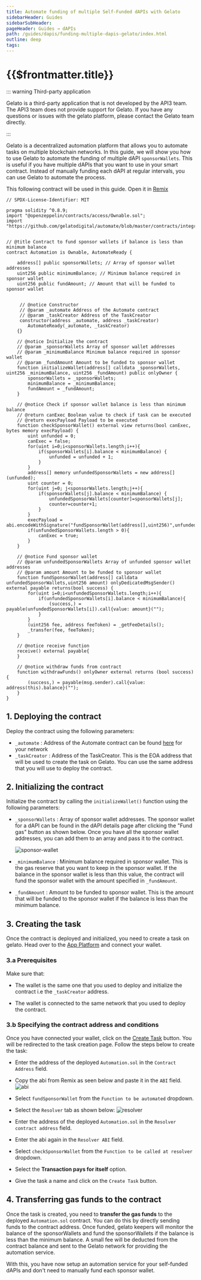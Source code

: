 ```yaml
---
title: Automate funding of multiple Self-Funded dAPIs with Gelato
sidebarHeader: Guides
sidebarSubHeader:
pageHeader: Guides → dAPIs
path: /guides/dapis/funding-multiple-dapis-gelato/index.html
outline: deep
tags:
---
```


<!-- https://blog.chain.link/smart-contract-call-another-smart-contract/ -->

<!-- https://medium.com/@blockchain101/calling-the-function-of-another-contract-in-solidity-f9edfa921f4c -->

<PageHeader/>

<SearchHighlight/>

<FlexStartTag/>

# {{$frontmatter.title}}

::: warning Third-party application

Gelato is a third-party application that is not developed by the API3 team. The
API3 team does not provide support for Gelato. If you have any questions or
issues with the gelato platform, please contact the Gelato team directly.

:::

Gelato is a decentralized automation platform that allows you to automate tasks
on multiple blockchain networks. In this guide, we will show you how to use
Gelato to automate the funding of multiple dAPI `sponsorWallets`. This is useful
if you have multiple dAPIs that you want to use in your smart contract. Instead
of manually funding each dAPI at regular intervals, you can use Gelato to
automate the process.

This following contract will be used in this guide. Open it in
[Remix](https://remix.ethereum.org/#url=https://gist.githubusercontent.com/Ashar2shahid/a63d5b04ff9640c2f860f54dffa78995/raw/ce0a9461b817f59774deb1aaaa368438e4e3328b/Automation.sol)

```solidity
// SPDX-License-Identifier: MIT

pragma solidity ^0.8.9;
import "@openzeppelin/contracts/access/Ownable.sol";
import "https://github.com/gelatodigital/automate/blob/master/contracts/integrations/AutomateReady.sol";


// @title Contract to fund sponsor wallets if balance is less than minimum balance
contract Automation is Ownable, AutomateReady {

    address[] public sponsorWallets; // Array of sponsor wallet addresses
    uint256 public minimumBalance; // Minimum balance required in sponsor wallet
    uint256 public fundAmount; // Amount that will be funded to sponsor wallet


     // @notice Constructor
     // @param _automate Address of the Automate contract
     // @param _taskCreator Address of the TaskCreator
     constructor(address _automate, address _taskCreator)
        AutomateReady(_automate, _taskCreator)
    {}

    // @notice Initialize the contract
    // @param _sponsorWallets Array of sponsor wallet addresses
    // @param _minimumBalance Minimum balance required in sponsor wallet
    // @param _fundAmount Amount to be funded to sponsor wallet
    function initializeWallet(address[] calldata _sponsorWallets, uint256 _minimumBalance, uint256 _fundAmount) public onlyOwner {
        sponsorWallets = _sponsorWallets;
        minimumBalance = _minimumBalance;
        fundAmount = _fundAmount;
    }

    // @notice Check if sponsor wallet balance is less than minimum balance
    // @return canExec Boolean value to check if task can be executed
    // @return execPayload Payload to be executed
    function checkSponsorWallet() external view returns(bool canExec,  bytes memory execPayload) {
        uint unfunded = 0;
        canExec = false;
        for(uint i=0;i<sponsorWallets.length;i++){
            if(sponsorWallets[i].balance < minimumBalance) {
                unfunded = unfunded + 1;
            }
        }
        address[] memory unfundedSponsorWallets = new address[](unfunded);
        uint counter = 0;
        for(uint j=0; j<sponsorWallets.length;j++){
            if(sponsorWallets[j].balance < minimumBalance) {
                unfundedSponsorWallets[counter]=sponsorWallets[j];
                counter=counter+1;
            }
        }
        execPayload =  abi.encodeWithSignature("fundSponsorWallet(address[],uint256)",unfundedSponsorWallets,fundAmount);
        if(unfundedSponsorWallets.length > 0){
            canExec = true;
        }
    }

    // @notice Fund sponsor wallet
    // @param unfundedSponsorWallets Array of unfunded sponsor wallet addresses
    // @param amount Amount to be funded to sponsor wallet
    function fundSponsorWallet(address[] calldata unfundedSponsorWallets,uint256 amount) onlyDedicatedMsgSender() external payable returns(bool success) {
        for(uint i=0;i<unfundedSponsorWallets.length;i++){
            if(unfundedSponsorWallets[i].balance < minimumBalance){
                (success,) = payable(unfundedSponsorWallets[i]).call{value: amount}("");
            }
        }
        (uint256 fee, address feeToken) = _getFeeDetails();
        _transfer(fee, feeToken);
    }

    // @notice receive function
    receive() external payable{
    }

    // @notice withdraw funds from contract
    function withdrawFunds() onlyOwner external returns (bool success) {
        (success,) = payable(msg.sender).call{value: address(this).balance}("");
    }
}
```

## 1. Deploying the contract

Deploy the contract using the following parameters:

- `_automate` : Address of the Automate contract can be found
  [here](https://docs.gelato.network/developer-services/automate/contract-addresses)
  for your network
- `_taskCreator` : Address of the TaskCreator. This is the EOA address that will
  be used to create the task on Gelato. You can use the same address that you
  will use to deploy the contract.

## 2. Initializing the contract

Initialize the contract by calling the `initializeWallet()` function using the
following parameters:

- `_sponsorWallets` : Array of sponsor wallet addresses. The sponsor wallet for
  a dAPI can be found in the dAPI details page after clicking the "Fund gas"
  button as shown below. Once you have all the sponsor wallet addresses, you can
  add them to an array and pass it to the contract.

  <img src="../../assets/images/dapi-send-sponsorwallet.png" alt="sponsor-wallet" />

- `_minimumBalance` : Minimum balance required in sponsor wallet. This is the
  gas reserve that you want to keep in the sponsor wallet. If the balance in the
  sponsor wallet is less than this value, the contract will fund the sponsor
  wallet with the amount specified in `_fundAmount`.

- `_fundAmount` : Amount to be funded to sponsor wallet. This is the amount that
  will be funded to the sponsor wallet if the balance is less than the minimum
  balance.

## 3. Creating the task

Once the contract is deployed and initialized, you need to create a task on
gelato. Head over to the [App Platform](https://app.gelato.network/) and connect
your wallet.

### 3.a Prerequisites

Make sure that:

- The wallet is the same one that you used to deploy and initialize the contract
  i.e the `_taskCreator` address.

- The wallet is connected to the same network that you used to deploy the
  contract.

### 3.b Specifying the contract address and conditions

Once you have connected your wallet, click on the
[Create Task](https://app.gelato.network/new-task) button. You will be
redirected to the task creation page. Follow the steps below to create the task:

- Enter the address of the deployed `Automation.sol` in the `Contract Address`
  field.

- Copy the abi from Remix as seen below and paste it in the `ABI` field.
  <img src="../../assets/images/gelato-get-abi.png" alt="abi" />

- Select `fundSponsorWallet` from the `Function to be automated` dropdown.

- Select the `Resolver` tab as shown below:
  <img src="../../assets/images/gelato-resolver.png" alt="resolver" />

- Enter the address of the deployed `Automation.sol` in the
  `Resolver contract address` field.

- Enter the abi again in the `Resolver ABI` field.

- Select `checkSponsorWallet` from the `Function to be called at resolver`
  dropdown.

- Select the **Transaction pays for itself** option.

- Give the task a name and click on the `Create Task` button.

## 4. Transferring gas funds to the contract

Once the task is created, you need to **transfer the gas funds** to the deployed
`Automation.sol` contract. You can do this by directly sending funds to the
contract address. Once funded, gelato keepers will monitor the balance of the
sponsorWallets and fund the sponsorWallets if the balance is less than the
minimum balance. A small fee will be deducted from the contract balance and sent
to the Gelato network for providing the automation service.

With this, you have now setup an automation service for your self-funded dAPIs
and don't need to manually fund each sponsor wallet.

<FlexEndTag/>

